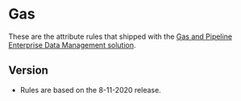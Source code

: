 # Gas 

These are the attribute rules that shipped with the [Gas and Pipeline Enterprise Data Management solution](https://solutions.arcgis.com/gas/help/gas-pipeline-enterprise-data-management/).

## Version

- Rules are based on the 8-11-2020 release.